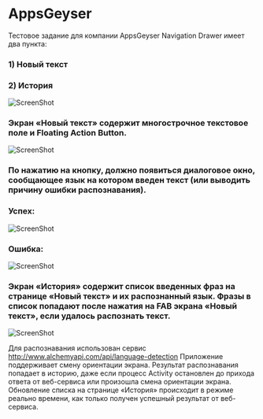 # AppsGeyser
Тестовое задание для компании AppsGeyser
Navigation Drawer имеет два пункта:
### 1) Новый текст
### 2) История
![ScreenShot](https://github.com/Onotole1/AppsGeyser/blob/master/Screenshot%20from%202017-04-22%2003-01-28.png)

### Экран «Новый текст» содержит многострочное текстовое поле и Floating Action Button.
![ScreenShot](https://github.com/Onotole1/AppsGeyser/blob/master/Screenshot%20from%202017-04-22%2003-04-42.png)
### По нажатию на кнопку, должно появиться диалоговое окно, сообщающее язык на котором введен текст (или выводить причину ошибки распознавания).
### Успех:
![ScreenShot](https://github.com/Onotole1/AppsGeyser/blob/master/Screenshot%20from%202017-04-22%2003-26-37.png)
### Ошибка:
![ScreenShot](https://github.com/Onotole1/AppsGeyser/blob/master/Screenshot%20from%202017-04-22%2003-40-53.png)

### Экран «История» содержит список введенных фраз на странице «Новый текст» и их распознанный язык. Фразы в список попадают после нажатия на FAB экрана «Новый текст», если удалось распознать текст.
![ScreenShot](https://github.com/Onotole1/AppsGeyser/blob/master/Screenshot%20from%202017-04-22%2003-01-54.png)

Для распознавания использован сервис http://www.alchemyapi.com/api/language-detection Приложение поддерживает смену ориентации экрана. Результат распознавания попадает в историю, даже если процесс Activity остановлен до прихода ответа от веб-сервиса или произошла смена ориентации экрана. Обновление списка на странице «История» происходит в режиме реально времени, как только получен успешный результат от веб-сервиса.
